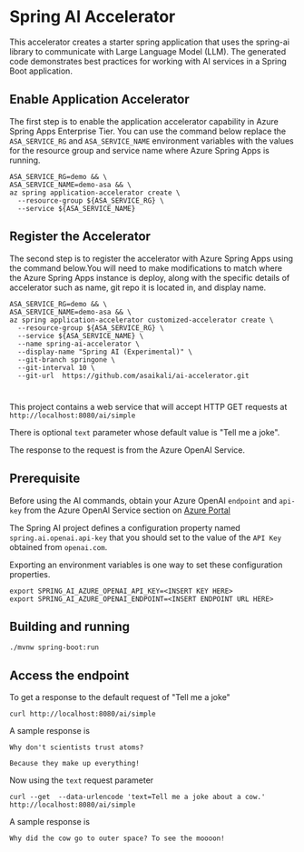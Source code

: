 # Spring AI Accelerator

This accelerator creates a starter spring application that uses the spring-ai 
library to communicate with Large Language Model (LLM). The generated code 
demonstrates best practices for working with AI services in a Spring Boot 
application.

## Enable Application Accelerator
The first step is to enable the application accelerator capability
in Azure Spring Apps Enterprise Tier. You can use the command below
replace the `ASA_SERVICE_RG` and `ASA_SERVICE_NAME` environment
variables with the values for the resource group and service name
where Azure Spring Apps is running.

```shell
ASA_SERVICE_RG=demo && \
ASA_SERVICE_NAME=demo-asa && \
az spring application-accelerator create \
  --resource-group ${ASA_SERVICE_RG} \
  --service ${ASA_SERVICE_NAME}
```

## Register the Accelerator
The second step is to register the accelerator with Azure Spring Apps
using the command below.You will need to make modifications to match
where the Azure Spring Apps instance is deploy, along with the specific
details of accelerator such as name, git repo it is located in, and
display name.
```shell
ASA_SERVICE_RG=demo && \
ASA_SERVICE_NAME=demo-asa && \
az spring application-accelerator customized-accelerator create \
  --resource-group ${ASA_SERVICE_RG} \
  --service ${ASA_SERVICE_NAME} \
  --name spring-ai-accelerator \
  --display-name "Spring AI (Experimental)" \
  --git-branch springone \
  --git-interval 10 \
  --git-url  https://github.com/asaikali/ai-accelerator.git
```

#
# 
#



This project contains a web service that will accept HTTP GET requests at
`http://localhost:8080/ai/simple`

There is optional `text` parameter whose default value is "Tell me a joke".

The response to the request is from the Azure OpenAI Service.

## Prerequisite

Before using the AI commands, obtain your Azure OpenAI `endpoint` and `api-key` from the Azure OpenAI Service section on [Azure Portal](https://portal.azure.com)

The Spring AI project defines a configuration property named `spring.ai.openai.api-key` that you should set to the value of the `API Key` obtained from `openai.com`.

Exporting an environment variables is one way to set these configuration properties.
```shell
export SPRING_AI_AZURE_OPENAI_API_KEY=<INSERT KEY HERE>
export SPRING_AI_AZURE_OPENAI_ENDPOINT=<INSERT ENDPOINT URL HERE>
```

## Building and running

```
./mvnw spring-boot:run
```

## Access the endpoint

To get a response to the default request of "Tell me a joke"

```shell
curl http://localhost:8080/ai/simple
```

A sample response is

```text
Why don't scientists trust atoms?

Because they make up everything!
```

Now using the `text` request parameter
```shell
curl --get  --data-urlencode 'text=Tell me a joke about a cow.' http://localhost:8080/ai/simple 
```
A sample response is

```text
Why did the cow go to outer space? To see the moooon!
```

